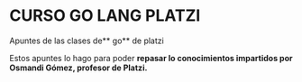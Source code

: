 # CURSO GO LANG PLATZI

Apuntes de las clases de** go** de platzi

Estos apuntes lo hago para poder **repasar lo conocimientos impartidos por Osmandi Gómez, profesor de Platzi.**
